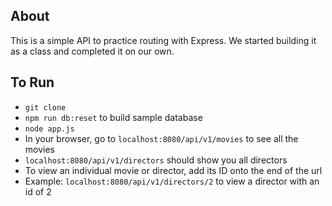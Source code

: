 ## About
This is a simple API to practice routing with Express. We started building it as a class and completed it on our own.

## To Run
- `` git clone ``
- `` npm run db:reset `` to build sample database
- `` node app.js ``
- In your browser, go to ``localhost:8080/api/v1/movies`` to see all the movies
- ``localhost:8080/api/v1/directors`` should show you all directors
- To view an individual movie or director, add its ID onto the end of the url
- Example: ``localhost:8080/api/v1/directors/2`` to view a director with an id of 2
